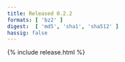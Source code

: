 ```yaml
---
title: Released 0.2.2
formats: [ 'bz2' ]
digest:  [ 'md5', 'sha1', 'sha512' ]
hassig: false
---
```

{% include release.html %}
